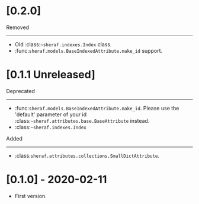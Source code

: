 [0.2.0]
============

Removed
*******

- Old :class:`~sheraf.indexes.Index` class.
- :func:`sheraf.models.BaseIndexedAttribute.make_id` support.

[0.1.1 Unreleased]
==================

Deprecated
**********

- :func:`sheraf.models.BaseIndexedAttribute.make_id`. Please use the 'default' parameter of your id :class:`~sheraf.attributes.base.BaseAttribute` instead.
- :class:`~sheraf.indexes.Index`

Added
*****

- :class:`sheraf.attributes.collections.SmallDictAttribute`.

[0.1.0] - 2020-02-11
====================
- First version.
